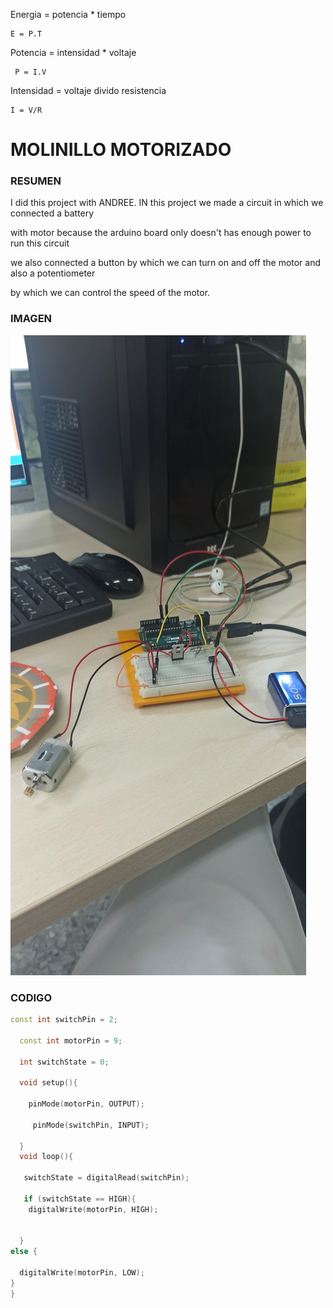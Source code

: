  Energia = potencia * tiempo
 
 
    E = P.T
    
 
    
    
 Potencia = intensidad * voltaje
 
 
     P = I.V
     
     
 Intensidad = voltaje divido resistencia
 
 
    I = V/R
    

# MOLINILLO MOTORIZADO



### RESUMEN

I did this project with ANDREE. IN this project we made a circuit in which we connected a battery 


with motor because the arduino board only doesn't has enough power to run this circuit 


we also connected a button by which we can turn on and off the motor and also a potentiometer


by which we can control the speed of the motor.




### IMAGEN



![](https://github.com/Samael696/arduino/blob/main/IMG_20220119_101702.jpg?raw=true)




### CODIGO


``` C++
const int switchPin = 2;

  const int motorPin = 9;

  int switchState = 0;
  
  void setup(){

    pinMode(motorPin, OUTPUT);
    
     pinMode(switchPin, INPUT);
  
  }
  void loop(){

   switchState = digitalRead(switchPin);

   if (switchState == HIGH){
    digitalWrite(motorPin, HIGH);
    
   
  }
else {

  digitalWrite(motorPin, LOW);
}
}
```
